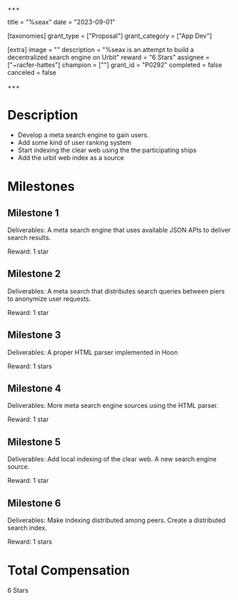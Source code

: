 +++

title = "%seax"
date = "2023-09-01"

[taxonomies]
grant_type = ["Proposal"]
grant_category = ["App Dev"]

[extra]
image = ""
description = "%seax is an attempt to build a decentralized search engine on Urbit"
reward = "6 Stars"
assignee = ["~racfer-hattes"]
champion = [""]
grant_id = "P0292"
completed = false
canceled = false

+++

# Description

- Develop a meta search engine to gain users.
- Add some kind of user ranking system
- Start indexing the clear web using the the participating ships
- Add the urbit web index as a source

# Milestones

## Milestone 1

Deliverables: A meta search engine that uses available JSON APIs to deliver search results.

Reward: 1 star

## Milestone 2

Deliverables: A meta search that distributes search queries between piers to anonymize user requests.

Reward: 1 star

## Milestone 3

Deliverables: A proper HTML parser implemented in Hoon

Reward: 1 stars

## Milestone 4

Deliverables: More meta search engine sources using the HTML parser.

Reward: 1 star

## Milestone 5

Deliverables: Add local indexing of the clear web. A new search engine source.

Reward: 1 star

## Milestone 6

Deliverables: Make indexing distributed among peers. Create a distributed search index.

Reward: 1 stars

# Total Compensation

6 Stars